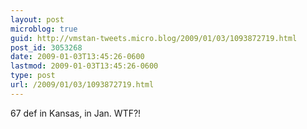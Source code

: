 ```yaml
---
layout: post
microblog: true
guid: http://vmstan-tweets.micro.blog/2009/01/03/1093872719.html
post_id: 3053268
date: 2009-01-03T13:45:26-0600
lastmod: 2009-01-03T13:45:26-0600
type: post
url: /2009/01/03/1093872719.html
---
```

67 def in Kansas, in Jan. WTF?!
